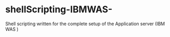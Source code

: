 # shellScripting-IBMWAS-
Shell scripting written for the complete setup of the Application server (IBM WAS ) 
